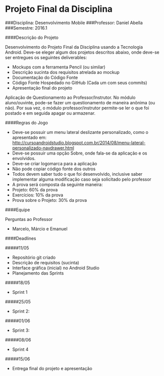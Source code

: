 # Projeto Final da Disciplina
###Disciplina: Desenvolvimento Mobile
###Professor: Daniel Abella
###Semestre: 2016.1

####Descrição do Projeto

Desenvolvimento do Projeto Final da Disciplina usando a Tecnologia Android. Deve-se eleger algum dos projetos descritos abaixo, onde deve-se ser entregues os seguintes deliverables:

- Mockups com a ferramenta Pencil (ou similar)
- Descrição sucinta dos requisitos atrelada ao mockup
- Documentação do Código Fonte
- Código Fonte Hospedado no GitHub (Cada um com seus commits)
- Apresentação final do projeto


Aplicação de Questionamento ao Professor/Instrutor. No módulo aluno/ouvinte, pode-se fazer um questionamento de maneira anônima (ou não). Por sua vez, o módulo professor/instrutor permite-se ler o que foi postado e em seguida apagar ou armazenar.


####Regras do Jogo

- Deve-se possuir um menu lateral deslizante personalizado, como o apresentado em: http://cursoandroidstudio.blogspot.com.br/2014/08/menu-lateral-personalizado-navdrawer.html 
- Deve-se possuir uma opção Sobre, onde fala-se da aplicação e os envolvidos.
- Deve-se criar logomarca para a aplicação
- Não pode copiar código fonte dos outros
- Todos devem saber tudo o que foi desenvolvido, inclusive saber implementar alguma modificação caso seja solicitado pelo professor
- A prova será composta da seguinte maneira:
- Projeto: 60% da prova
- Exercícios: 10% da prova
- Prova sobre o Projeto: 30% da prova

####Equipe

Perguntas ao Professor
- Marcelo, Márcio e Emanuel


####Deadlines

#####11/05
- Repositório git criado
- Descrição de requisitos (sucinta)
- Interface gráfica (inicial) no Android Studio
- Planejamento das Sprints

#####18/05
- Sprint 1

#####25/05
- Sprint 2: 

#####01/06
- Sprint 3:

#####08/06
- Sprint 4

#####15/06
- Entrega final do projeto e apresentação
